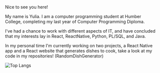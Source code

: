 Nice to see you here!

My name is Yulia. I am a computer programming student at Humber College, completing my last year of Computer Programming Diploma.

I've had a chance to work with different aspects of IT, and have concluded that my interests lay in React, ReactNative, Python, PL/SQL, and Java.

In my personal time I'm currently working on two projects, a React Native app and a React website that generates dishes to cook, take a look at my code in my repositories! (RandomDishGenerator)

![Top Langs](https://github-readme-stats.vercel.app/api/top-langs/?username=yuliaFl&layout=compact)
